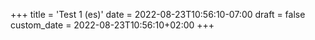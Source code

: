 +++
title = 'Test 1 (es)'
date = 2022-08-23T10:56:10-07:00
draft = false
custom_date = 2022-08-23T10:56:10+02:00
+++

